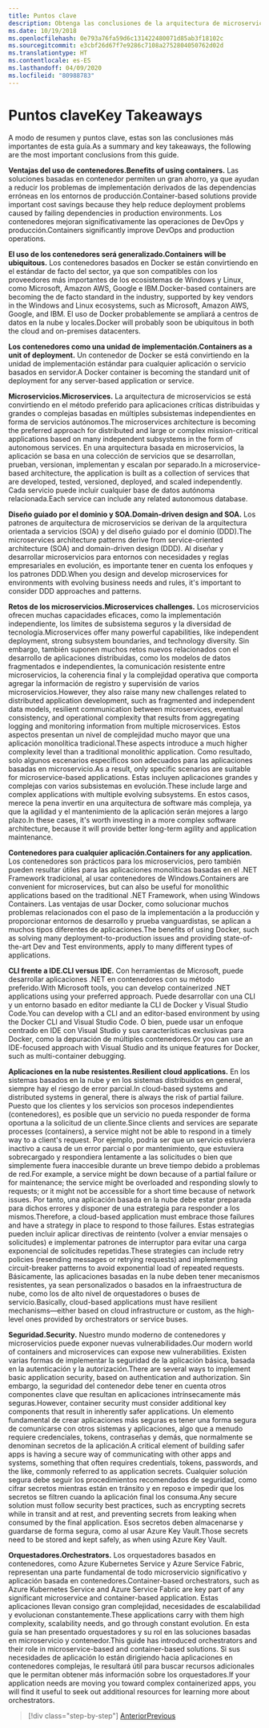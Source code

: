 ```yaml
---
title: Puntos clave
description: Obtenga las conclusiones de la arquitectura de microservicios de .NET para la guía/e-book de aplicaciones de .NET en contenedores, a fin de echar un vistazo rápido a los problemas de alto nivel que se producen al usar una arquitectura de microservicios, como ventajas e inconvenientes, patrones DDD para diseño y desarrollo, así como resistencia, seguridad y el uso de orquestadores.
ms.date: 10/19/2018
ms.openlocfilehash: 0e793a76fa59d6c131422480071d85ab3f18102c
ms.sourcegitcommit: e3cbf26d67f7e9286c7108a2752804050762d02d
ms.translationtype: HT
ms.contentlocale: es-ES
ms.lasthandoff: 04/09/2020
ms.locfileid: "80988783"
---
```

# <a name="key-takeaways"></a><span data-ttu-id="52442-103">Puntos clave</span><span class="sxs-lookup"><span data-stu-id="52442-103">Key Takeaways</span></span>

<span data-ttu-id="52442-104">A modo de resumen y puntos clave, estas son las conclusiones más importantes de esta guía.</span><span class="sxs-lookup"><span data-stu-id="52442-104">As a summary and key takeaways, the following are the most important conclusions from this guide.</span></span>

<span data-ttu-id="52442-105">**Ventajas del uso de contenedores.**</span><span class="sxs-lookup"><span data-stu-id="52442-105">**Benefits of using containers.**</span></span> <span data-ttu-id="52442-106">Las soluciones basadas en contenedor permiten un gran ahorro, ya que ayudan a reducir los problemas de implementación derivados de las dependencias erróneas en los entornos de producción.</span><span class="sxs-lookup"><span data-stu-id="52442-106">Container-based solutions provide important cost savings because they help reduce deployment problems caused by failing dependencies in production environments.</span></span> <span data-ttu-id="52442-107">Los contenedores mejoran significativamente las operaciones de DevOps y producción.</span><span class="sxs-lookup"><span data-stu-id="52442-107">Containers significantly improve DevOps and production operations.</span></span>

<span data-ttu-id="52442-108">**El uso de los contenedores será generalizado.**</span><span class="sxs-lookup"><span data-stu-id="52442-108">**Containers will be ubiquitous.**</span></span> <span data-ttu-id="52442-109">Los contenedores basados en Docker se están convirtiendo en el estándar de facto del sector, ya que son compatibles con los proveedores más importantes de los ecosistemas de Windows y Linux, como Microsoft, Amazon AWS, Google e IBM.</span><span class="sxs-lookup"><span data-stu-id="52442-109">Docker-based containers are becoming the de facto standard in the industry, supported by key vendors in the Windows and Linux ecosystems, such as Microsoft, Amazon AWS, Google, and IBM.</span></span> <span data-ttu-id="52442-110">El uso de Docker probablemente se ampliará a centros de datos en la nube y locales.</span><span class="sxs-lookup"><span data-stu-id="52442-110">Docker will probably soon be ubiquitous in both the cloud and on-premises datacenters.</span></span>

<span data-ttu-id="52442-111">**Los contenedores como una unidad de implementación.**</span><span class="sxs-lookup"><span data-stu-id="52442-111">**Containers as a unit of deployment.**</span></span> <span data-ttu-id="52442-112">Un contenedor de Docker se está convirtiendo en la unidad de implementación estándar para cualquier aplicación o servicio basados en servidor.</span><span class="sxs-lookup"><span data-stu-id="52442-112">A Docker container is becoming the standard unit of deployment for any server-based application or service.</span></span>

<span data-ttu-id="52442-113">**Microservicios.**</span><span class="sxs-lookup"><span data-stu-id="52442-113">**Microservices.**</span></span> <span data-ttu-id="52442-114">La arquitectura de microservicios se está convirtiendo en el método preferido para aplicaciones críticas distribuidas y grandes o complejas basadas en múltiples subsistemas independientes en forma de servicios autónomos.</span><span class="sxs-lookup"><span data-stu-id="52442-114">The microservices architecture is becoming the preferred approach for distributed and large or complex mission-critical applications based on many independent subsystems in the form of autonomous services.</span></span> <span data-ttu-id="52442-115">En una arquitectura basada en microservicios, la aplicación se basa en una colección de servicios que se desarrollan, prueban, versionan, implementan y escalan por separado.</span><span class="sxs-lookup"><span data-stu-id="52442-115">In a microservice-based architecture, the application is built as a collection of services that are developed, tested, versioned, deployed, and scaled independently.</span></span> <span data-ttu-id="52442-116">Cada servicio puede incluir cualquier base de datos autónoma relacionada.</span><span class="sxs-lookup"><span data-stu-id="52442-116">Each service can include any related autonomous database.</span></span>

<span data-ttu-id="52442-117">**Diseño guiado por el dominio y SOA.**</span><span class="sxs-lookup"><span data-stu-id="52442-117">**Domain-driven design and SOA.**</span></span> <span data-ttu-id="52442-118">Los patrones de arquitectura de microservicios se derivan de la arquitectura orientada a servicios (SOA) y del diseño guiado por el dominio (DDD).</span><span class="sxs-lookup"><span data-stu-id="52442-118">The microservices architecture patterns derive from service-oriented architecture (SOA) and domain-driven design (DDD).</span></span> <span data-ttu-id="52442-119">Al diseñar y desarrollar microservicios para entornos con necesidades y reglas empresariales en evolución, es importante tener en cuenta los enfoques y los patrones DDD.</span><span class="sxs-lookup"><span data-stu-id="52442-119">When you design and develop microservices for environments with evolving business needs and rules, it's important to consider DDD approaches and patterns.</span></span>

<span data-ttu-id="52442-120">**Retos de los microservicios.**</span><span class="sxs-lookup"><span data-stu-id="52442-120">**Microservices challenges.**</span></span> <span data-ttu-id="52442-121">Los microservicios ofrecen muchas capacidades eficaces, como la implementación independiente, los límites de subsistema seguros y la diversidad de tecnología.</span><span class="sxs-lookup"><span data-stu-id="52442-121">Microservices offer many powerful capabilities, like independent deployment, strong subsystem boundaries, and technology diversity.</span></span> <span data-ttu-id="52442-122">Sin embargo, también suponen muchos retos nuevos relacionados con el desarrollo de aplicaciones distribuidas, como los modelos de datos fragmentados e independientes, la comunicación resistente entre microservicios, la coherencia final y la complejidad operativa que comporta agregar la información de registro y supervisión de varios microservicios.</span><span class="sxs-lookup"><span data-stu-id="52442-122">However, they also raise many new challenges related to distributed application development, such as fragmented and independent data models, resilient communication between microservices, eventual consistency, and operational complexity that results from aggregating logging and monitoring information from multiple microservices.</span></span> <span data-ttu-id="52442-123">Estos aspectos presentan un nivel de complejidad mucho mayor que una aplicación monolítica tradicional.</span><span class="sxs-lookup"><span data-stu-id="52442-123">These aspects introduce a much higher complexity level than a traditional monolithic application.</span></span> <span data-ttu-id="52442-124">Como resultado, solo algunos escenarios específicos son adecuados para las aplicaciones basadas en microservicio.</span><span class="sxs-lookup"><span data-stu-id="52442-124">As a result, only specific scenarios are suitable for microservice-based applications.</span></span> <span data-ttu-id="52442-125">Estas incluyen aplicaciones grandes y complejas con varios subsistemas en evolución.</span><span class="sxs-lookup"><span data-stu-id="52442-125">These include large and complex applications with multiple evolving subsystems.</span></span> <span data-ttu-id="52442-126">En estos casos, merece la pena invertir en una arquitectura de software más compleja, ya que la agilidad y el mantenimiento de la aplicación serán mejores a largo plazo.</span><span class="sxs-lookup"><span data-stu-id="52442-126">In these cases, it's worth investing in a more complex software architecture, because it will provide better long-term agility and application maintenance.</span></span>

<span data-ttu-id="52442-127">**Contenedores para cualquier aplicación.**</span><span class="sxs-lookup"><span data-stu-id="52442-127">**Containers for any application.**</span></span> <span data-ttu-id="52442-128">Los contenedores son prácticos para los microservicios, pero también pueden resultar útiles para las aplicaciones monolíticas basadas en el .NET Framework tradicional, al usar contenedores de Windows.</span><span class="sxs-lookup"><span data-stu-id="52442-128">Containers are convenient for microservices, but can also be useful for monolithic applications based on the traditional .NET Framework, when using Windows Containers.</span></span> <span data-ttu-id="52442-129">Las ventajas de usar Docker, como solucionar muchos problemas relacionados con el paso de la implementación a la producción y proporcionar entornos de desarrollo y prueba vanguardistas, se aplican a muchos tipos diferentes de aplicaciones.</span><span class="sxs-lookup"><span data-stu-id="52442-129">The benefits of using Docker, such as solving many deployment-to-production issues and providing state-of-the-art Dev and Test environments, apply to many different types of applications.</span></span>

<span data-ttu-id="52442-130">**CLI frente a IDE.**</span><span class="sxs-lookup"><span data-stu-id="52442-130">**CLI versus IDE.**</span></span> <span data-ttu-id="52442-131">Con herramientas de Microsoft, puede desarrollar aplicaciones .NET en contenedores con su método preferido.</span><span class="sxs-lookup"><span data-stu-id="52442-131">With Microsoft tools, you can develop containerized .NET applications using your preferred approach.</span></span> <span data-ttu-id="52442-132">Puede desarrollar con una CLI y un entorno basado en editor mediante la CLI de Docker y Visual Studio Code.</span><span class="sxs-lookup"><span data-stu-id="52442-132">You can develop with a CLI and an editor-based environment by using the Docker CLI and Visual Studio Code.</span></span> <span data-ttu-id="52442-133">O bien, puede usar un enfoque centrado en IDE con Visual Studio y sus características exclusivas para Docker, como la depuración de múltiples contenedores.</span><span class="sxs-lookup"><span data-stu-id="52442-133">Or you can use an IDE-focused approach with Visual Studio and its unique features for Docker, such as multi-container debugging.</span></span>

<span data-ttu-id="52442-134">**Aplicaciones en la nube resistentes.**</span><span class="sxs-lookup"><span data-stu-id="52442-134">**Resilient cloud applications.**</span></span> <span data-ttu-id="52442-135">En los sistemas basados en la nube y en los sistemas distribuidos en general, siempre hay el riesgo de error parcial.</span><span class="sxs-lookup"><span data-stu-id="52442-135">In cloud-based systems and distributed systems in general, there is always the risk of partial failure.</span></span> <span data-ttu-id="52442-136">Puesto que los clientes y los servicios son procesos independientes (contenedores), es posible que un servicio no pueda responder de forma oportuna a la solicitud de un cliente.</span><span class="sxs-lookup"><span data-stu-id="52442-136">Since clients and services are separate processes (containers), a service might not be able to respond in a timely way to a client's request.</span></span> <span data-ttu-id="52442-137">Por ejemplo, podría ser que un servicio estuviera inactivo a causa de un error parcial o por mantenimiento, que estuviera sobrecargado y respondiera lentamente a las solicitudes o bien que simplemente fuera inaccesible durante un breve tiempo debido a problemas de red.</span><span class="sxs-lookup"><span data-stu-id="52442-137">For example, a service might be down because of a partial failure or for maintenance; the service might be overloaded and responding slowly to requests; or it might not be accessible for a short time because of network issues.</span></span> <span data-ttu-id="52442-138">Por tanto, una aplicación basada en la nube debe estar preparada para dichos errores y disponer de una estrategia para responder a los mismos.</span><span class="sxs-lookup"><span data-stu-id="52442-138">Therefore, a cloud-based application must embrace those failures and have a strategy in place to respond to those failures.</span></span> <span data-ttu-id="52442-139">Estas estrategias pueden incluir aplicar directivas de reintento (volver a enviar mensajes o solicitudes) e implementar patrones de interruptor para evitar una carga exponencial de solicitudes repetidas.</span><span class="sxs-lookup"><span data-stu-id="52442-139">These strategies can include retry policies (resending messages or retrying requests) and implementing circuit-breaker patterns to avoid exponential load of repeated requests.</span></span> <span data-ttu-id="52442-140">Básicamente, las aplicaciones basadas en la nube deben tener mecanismos resistentes, ya sean personalizados o basados en la infraestructura de nube, como los de alto nivel de orquestadores o buses de servicio.</span><span class="sxs-lookup"><span data-stu-id="52442-140">Basically, cloud-based applications must have resilient mechanisms—either based on cloud infrastructure or custom, as the high-level ones provided by  orchestrators or service buses.</span></span>

<span data-ttu-id="52442-141">**Seguridad.**</span><span class="sxs-lookup"><span data-stu-id="52442-141">**Security.**</span></span> <span data-ttu-id="52442-142">Nuestro mundo moderno de contenedores y microservicios puede exponer nuevas vulnerabilidades.</span><span class="sxs-lookup"><span data-stu-id="52442-142">Our modern world of containers and microservices can expose new vulnerabilities.</span></span> <span data-ttu-id="52442-143">Existen varias formas de implementar la seguridad de la aplicación básica, basada en la autenticación y la autorización.</span><span class="sxs-lookup"><span data-stu-id="52442-143">There are several ways to implement basic application security, based on authentication and authorization.</span></span> <span data-ttu-id="52442-144">Sin embargo, la seguridad del contenedor debe tener en cuenta otros componentes clave que resultan en aplicaciones intrínsecamente más seguras.</span><span class="sxs-lookup"><span data-stu-id="52442-144">However, container security must consider additional key components that result in inherently safer applications.</span></span> <span data-ttu-id="52442-145">Un elemento fundamental de crear aplicaciones más seguras es tener una forma segura de comunicarse con otros sistemas y aplicaciones, algo que a menudo requiere credenciales, tokens, contraseñas y demás, que normalmente se denominan secretos de la aplicación.</span><span class="sxs-lookup"><span data-stu-id="52442-145">A critical element of building safer apps is having a secure way of communicating with other apps and systems, something that often requires credentials, tokens, passwords, and the like, commonly referred to as application secrets.</span></span> <span data-ttu-id="52442-146">Cualquier solución segura debe seguir los procedimientos recomendados de seguridad, como cifrar secretos mientras están en tránsito y en reposo e impedir que los secretos se filtren cuando la aplicación final los consuma.</span><span class="sxs-lookup"><span data-stu-id="52442-146">Any secure solution must follow security best practices, such as encrypting secrets while in transit and at rest, and preventing secrets from leaking when consumed by the final application.</span></span> <span data-ttu-id="52442-147">Esos secretos deben almacenarse y guardarse de forma segura, como al usar Azure Key Vault.</span><span class="sxs-lookup"><span data-stu-id="52442-147">Those secrets need to be stored and kept safely, as when using Azure Key Vault.</span></span>

<span data-ttu-id="52442-148">**Orquestadores.**</span><span class="sxs-lookup"><span data-stu-id="52442-148">**Orchestrators.**</span></span> <span data-ttu-id="52442-149">Los orquestadores basados en contenedores, como Azure Kubernetes Service y Azure Service Fabric, representan una parte fundamental de todo microservicio significativo y aplicación basada en contenedores.</span><span class="sxs-lookup"><span data-stu-id="52442-149">Container-based orchestrators, such as Azure Kubernetes Service and Azure Service Fabric are key part of any significant microservice and container-based application.</span></span> <span data-ttu-id="52442-150">Estas aplicaciones llevan consigo gran complejidad, necesidades de escalabilidad y evolucionan constantemente.</span><span class="sxs-lookup"><span data-stu-id="52442-150">These applications carry with them high complexity, scalability needs, and go through constant evolution.</span></span> <span data-ttu-id="52442-151">En esta guía se han presentado orquestadores y su rol en las soluciones basadas en microservicio y contenedor.</span><span class="sxs-lookup"><span data-stu-id="52442-151">This guide has introduced orchestrators and their role in microservice-based and container-based solutions.</span></span> <span data-ttu-id="52442-152">Si sus necesidades de aplicación lo están dirigiendo hacia aplicaciones en contenedores complejas, le resultará útil para buscar recursos adicionales que le permitan obtener más información sobre los orquestadores.</span><span class="sxs-lookup"><span data-stu-id="52442-152">If your application needs are moving you toward complex containerized apps, you will find it useful to seek out additional resources for learning more about orchestrators.</span></span>

>[!div class="step-by-step"]
>[<span data-ttu-id="52442-153">Anterior</span><span class="sxs-lookup"><span data-stu-id="52442-153">Previous</span></span>](secure-net-microservices-web-applications/azure-key-vault-protects-secrets.md)
